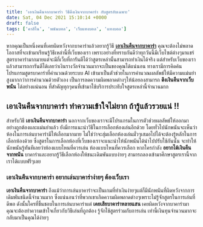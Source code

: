 ```yaml
---
title: 'เอาเงินคืนจากบาคาร่า วิธีดึงเงินจากบาคาร่า กับสูตรลับเฉพาะ'
date: Sat, 04 Dec 2021 15:10:14 +0000
draft: false
tags: ['คาสิโน', 'พนันบอล', 'เว็บแทงบอล', 'แทงบอล']
---
```


หากคุณเป็นหนึ่งคนที่เคยผิดหวังจากบาคาร่าแล้วอยากรู้วิธี [**เอาเงินคืนจากบาคาร่า**](/archives/) คุณจะต้องไม่พลาดโอกาสที่จะเข้ามาเรียนรู้วิธีเหล่านี้ที่เว็บของเรา เพราะอย่างที่ทราบกันดีว่าทุกวันนี้มีเว็บไซต์ต่างๆมาแชร์สูตรบาคาร่ามากมายแต่จะมีกี่เว็บที่การันตีได้ว่าสูตรเหล่านั้นสามารถทำเงินได้จริง แต่สำหรับเว็บของเราแล้วสามารถการันตีได้เลยว่าเงินรางวัลจำนวนมากจะเป็นของคุณได้แน่นอน ทางเรามีการคิดค้นโปรแกรมสูตรบาคาร่าที่คำนวณด้วยระบบ AI เข้ามาเป็นตัวช่วยในการคำนวณผลลัพธ์ให้มีความแม่นยำสูงมากกว่าการคำนวณด้วยตัวเอง เป็นการลดความผิดพลาดต่างๆให้น้อยลงสามารถ **ดึงเงินคืนจากเว็บพนัน** ได้อย่างแน่นอน ที่สำคัญทุกๆคนที่เข้ามาใช้บริการประทับใจสูตรเหล่านี้จำนวนมาก

**เอาเงินคืนจากบาคาร่า ทำความเข้าใจไม่ยาก ถ้ารู้แล้วรวยแน่ !!**
---------------------------------------------------------------

สำหรับวิธี **เอาเงินคืนจากบาคาร่า** นอกจากเว็บของเราจะมีโปรแกรมในการตัวช่วยผลลัพธ์ให้ออกมาอย่างถูกต้องและแม่นยำแล้ว ยังมีการแนะนำวิธีในการเลือกห้องเล่นอีกด้วย โดยทั่วไปนักพนันจะเห็นว่าห้องในการเล่นบาคาร่ามีให้เลือกมากมาย ไม่ใช่ว่าจะสุ่มเลือกห้องเล่นมั่วๆเสมอไปได้จะต้องรู้หลักในการเลือกห้องด้วย ซึ่งสูตรในการเลือกห้องที่เว็บของเราจะแนะนำให้นักพนันได้นำไปปรับใช้กันนั้น จะทำให้นักพนันรู้ทันทีเลยว่าห้องแบบไหนที่ควรเล่น ห้องแบบไหนที่ควรเลือก หากใครกำลัง **อยากได้เงินคืนจากพนัน** บาคาร่าและอยากรู้วิธีเลือกห้องให้ชนะเดิมพันแบบง่ายๆ สามารถลองเข้ามาศึกษาสูตรเรานี้จากเราได้แบบฟรีๆเลย

### **เอาเงินคืนจากบาคาร่า อยากเล่นบาคาร่าง่ายๆ ต้องเว็บเรา**

**เอาเงินคืนจากบาคาร่า** ถึงแม้ว่าการเล่นบาคาร่าจะเป็นเกมที่ทำเงินง่ายๆแต่ก็มีนักพนันที่ผิดหวังจากการเดิมพันชนิดนี้จำนวนมาก ซึ่งแน่นอนว่าที่พวกเขาเกิดความผิดพลาดต่างๆเพราะไม่รู้จักสูตรในการเล่นที่ดีพอ ดังนั้นใครที่ชื่นชอบในการเล่นบาคาร่าแต่ **เคยเสียบาคาร่าหลายแสน** เคยผิดหวังจากบาคาร่ามา คุณจะต้องทำความเข้าใจเกี่ยวกับวิธีเล่นที่ถูกต้อง รู้จักใช้สูตรร่วมกับการเล่น เท่านี้เงินทุนจำนวนมากจะกลับมาเป็นคุณได้ง่ายๆ